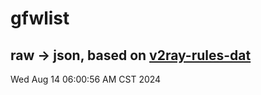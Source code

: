 # gfwlist
## raw -> json, based on [v2ray-rules-dat](https://github.com/Loyalsoldier/v2ray-rules-dat)
Wed Aug 14 06:00:56 AM CST 2024

